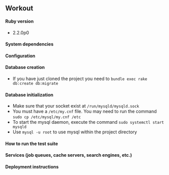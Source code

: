 ## Workout

#### Ruby version
  - 2.2.0p0

#### System dependencies

#### Configuration

#### Database creation
  - If you have just cloned the project you need to `bundle exec rake db:create db:migrate`

#### Database initialization
  - Make sure that your socket exist at `/run/mysqld/mysqld.sock`
  - You must have a `/etc/my.cnf` file. You may need to run the command `sudo cp /etc/mysql/my.cnf /etc`
  - To start the mysql daemon, execute the command `sudo systemctl start mysqld`
  - Use `mysql -u root` to use mysql within the project directory


#### How to run the test suite

#### Services (job queues, cache servers, search engines, etc.)

#### Deployment instructions
